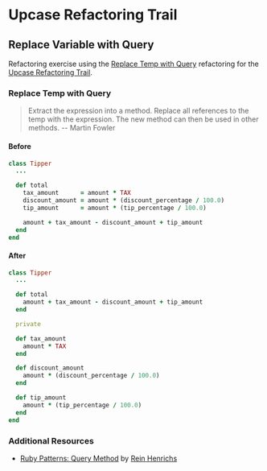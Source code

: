 # Upcase Refactoring Trail

## Replace Variable with Query

Refactoring exercise using the [Replace Temp with Query](https://www.refactoring.com/catalog/replaceTempWithQuery.html) refactoring for the [Upcase Refactoring Trail](https://thoughtbot.com/upcase/refactoring).

### Replace Temp with Query

> Extract the expression into a method. Replace all references to the temp with the expression. The new method can then be used in other methods. -- Martin Fowler

#### Before

```ruby
class Tipper
  ...

  def total
    tax_amount      = amount * TAX
    discount_amount = amount * (discount_percentage / 100.0)
    tip_amount      = amount * (tip_percentage / 100.0)

    amount + tax_amount - discount_amount + tip_amount
  end
end
```

#### After

```ruby
class Tipper
  ...

  def total
    amount + tax_amount - discount_amount + tip_amount
  end

  private

  def tax_amount
    amount * TAX
  end

  def discount_amount
    amount * (discount_percentage / 100.0)
  end

  def tip_amount
    amount * (tip_percentage / 100.0)
  end
end
```

### Additional Resources

- [Ruby Patterns: Query Method](http://reinh.com/blog/2008/07/17/ruby-patterns-query-method.html) by [Rein Henrichs](http://reinh.com/)
